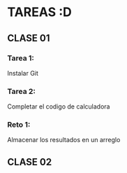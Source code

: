 # TAREAS :D  
## CLASE 01  
### Tarea 1:  
Instalar Git  
### Tarea 2:  
Completar el codigo de calculadora  
### Reto 1:  
Almacenar los resultados en un arreglo  
## CLASE 02
